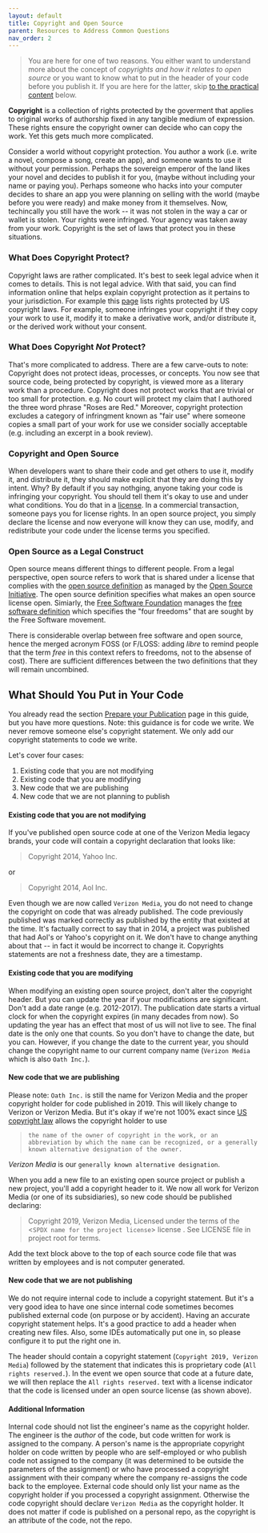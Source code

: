 ```yaml
---
layout: default
title: Copyright and Open Source
parent: Resources to Address Common Questions
nav_order: 2
---
```


> You are here for one of two reasons. You either want to understand more about the concept of _copyrights and how it relates to open source_ or you want to know what to put in the header of your code before you publish it. If you are here for the latter, skip [to the practical content](../copyright.md#what-should-you-put-in-your-code) below.

**Copyright** is a collection of rights protected by the goverment that applies to original works of authorship fixed in any tangible medium of expression. These rights ensure the copyright owner can decide who can copy the work. Yet this gets much more complicated.

Consider a world without copyright protection. You author a work (i.e. write a novel, compose a song, create an app), and someone wants to use it without your permission. Perhaps the sovereign emperor of the land likes your novel and decides to publish it for you, (maybe without including your name or paying you). Perhaps someone who hacks into your computer decides to share an app you were planning on selling with the world (maybe before you were ready) and make money from it themselves. Now, techincally you still have the work -- it was not stolen in the way a car or wallet is stolen. Your rights were infringed. Your agency was taken away from your work. Copyright is the set of laws that protect you in these situations.

### What Does Copyright Protect?

Copyright laws are rather complicated. It's best to seek legal advice when it comes to details. This is not legal advice. With that said, you can find information online that helps explain copyright protection as it pertains to your jurisdiction. For example this [page](https://www.law.cornell.edu/uscode/text/17/106) lists rights protected by US copyright laws. For example, someone infringes your copyright if they copy your work to use it, modify it to make a derivative work, and/or distribute it, or the derived work without your consent. 

### What Does Copyright _Not_ Protect?

That's more complicated to address. There are a few carve-outs to note: Copyright does not protect ideas, processes, or concepts. You now see that source code, being protected by copyright, is viewed more as a literary work than a procedure. Copyright does not protect works that are trivial or too small for protection. e.g. No court will protect my claim that I authored the three word phrase "Roses are Red." Moreover, copyright protection excludes a category of infringment known as "fair use" where someone copies a small part of your work for use we consider socially acceptable (e.g. including an excerpt in a book review). 

### Copyright and Open Source

When developers want to share their code and get others to use it, modify it, and distribute it, they should make explicit that they are doing this by intent. Why? By default if you say nothging, anyone taking your code is infringing your copyright. You should tell them it's okay to use and under what conditions. You do that in a [license](../license.md). In a commercial transaction, someone pays you for license rights. In an open source project, you simply declare the license and now everyone will know they can use, modify, and redistribute your code under the license terms you specified. 

### Open Source as a Legal Construct

Open source means different things to different people. From a legal perspective, open source refers to work that is shared under a license that complies with the [open source definition](https://opensource.org/osd) as managed by the [Open Source Initiative](https://opensource.org/). The open source definition specifies what makes an open source license open. Simiarly, the [Free Software Foundation](https://www.fsf.org/) manages the [free software definition](https://www.gnu.org/philosophy/free-sw.html) which specifies the "four freedoms" that are sought by the Free Software movement.  

There is considerable overlap between free software and open source, hence the merged acronym FOSS (or F/LOSS: adding _libre_ to remind people that the term _free_ in this context refers to freedoms, not to the absense of cost). There are sufficient differences between the two definitions that they will remain uncombined. 

## What Should You Put in Your Code

You already read the section [Prepare your Publication](publishing/prepare.html#add-copyright-license-headers-to-your-code) page in this guide, but you have more questions. Note: this guidance is for code we write. We never remove someone else's copyright statement. We only add our copyright statements to code we write.

Let's cover four cases: 

1. Existing code that you are not modifying
1. Existing code that you are modifying
1. New code that we are publishing
1. New code that we are not planning to publish 

#### Existing code that you are not modifying
If you've published open source code at one of the Verizon Media legacy brands, your code will contain a copyright declaration that looks like:

> Copyright 2014, Yahoo Inc.

or
> Copyright 2014, Aol Inc.

Even though we are now called `Verizon Media`, you do not need to change the copyright on code that was already published. The code previously published was marked correctly as published by the entity that existed at the time. It's factually correct to say that in 2014, a project was published that had Aol's or Yahoo's copyright on it. We don't have to change anything about that -- in fact it would be incorrect to change it. Copyrights statements are not a freshness date, they are a timestamp.

#### Existing code that you are modifying
When modifying an existing open source project, don't alter the copyright header. But you can update the year if your modifications are significant. Don't add a date range (e.g. 2012-2017). The publication date starts a virtual clock for when the copyright expires (in many decades from now). So updating the year has an effect that most of us will not live to see. The final date is the only one that counts. So you don't have to change the date, but you can. However, if you change the date to the current year, you should change the copyright name to our current company name (`Verizon Media` which is also `Oath Inc.`).

#### New code that we are publishing
Please note: `Oath Inc.` is still the name for Verizon Media and the proper copyright holder for code published in 2019. This will likely change to Verizon or Verizon Media. But it's okay if we're not 100% exact since [US copyright law](https://www.law.cornell.edu/uscode/text/17/401) allows the copyright holder to use 
> `the name of the owner of copyright in the work, or an abbreviation by which the name can be recognized, or a generally known alternative designation of the owner.` 

_Verizon Media_ is our `generally known alternative designation`.

When you add a new file to an existing open source project or publish a new project, you'll add a copyright header to it. We now all work for Verizon Media (or one of its subsidiaries), so new code should be published declaring:

> Copyright 2019, Verizon Media,
> Licensed under the terms of the <`SPDX name for the project license`> license . See LICENSE file in project root for terms.

Add the text block above to the top of each source code file that was written by employees and is not computer generated.

#### New code that we are not publishing

We do not require internal code to include a copyright statement. But it's a very good idea to have one since internal code sometimes becomes published external code (on purpose or by accident). Having an accurate copyright statement helps. It's a good practice to add a header when creating new files. Also, some IDEs automatically put one in, so please configure it to put the right one in. 

The header should contain a copyright statement (`Copyright 2019, Verizon Media`) followed by the statement that indicates this is proprietary code (`All rights reserved.`). In the event we open source that code at a future date, we will then replace the `All rights reserved.` text with a license indicator that the code is licensed under an open source license (as shown above).

#### Additional Information
Internal code should not list the engineer's name as the copyright holder. The engineer is the _author_ of the code, but code written for work is assigned to the company. A person's name is the appropriate copyright holder on code written by people who are self-employed or who publish code not assigned to the company (it was determined to be outside the parameters of the assignment) or who have processed a copyright assignment with their company where the company re-assigns the code back to the employee. External code should only list your name as the copyright holder if you processed a copyright assignment. Otherwise the code copyright should declare `Verizon Media` as the copyright holder. It does not matter if code is published on a personal repo, as the copyright is an attribute of the code, not the repo.


